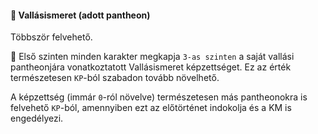 #### 🔵 Vallásismeret (adott pantheon)

Többször felvehető.

🔆 Első szinten minden karakter megkapja `3-as szinten` a saját vallási pantheonjára vonatkoztatott Vallásismeret képzettséget. Ez az érték természetesen `KP`-ból szabadon tovább növelhető.

A képzettség (immár `0`-ról növelve) természetesen más pantheonokra is felvehető `KP`-ból, amennyiben ezt az előtörténet indokolja és a KM is engedélyezi.
